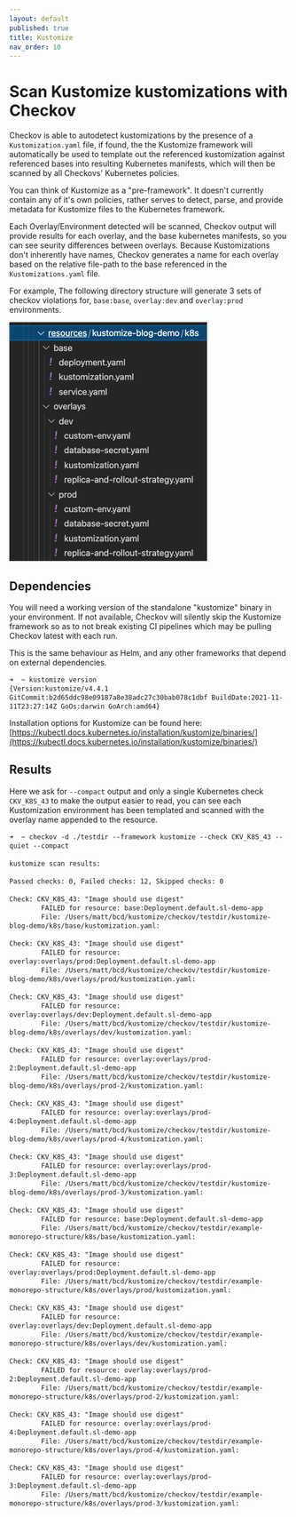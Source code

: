 ```yaml
---
layout: default
published: true
title: Kustomize
nav_order: 10
---
```


# Scan Kustomize kustomizations with Checkov

Checkov is able to autodetect kustomizations by the presence of a `Kustomization.yaml` file, if found, the the Kustomize framework will automatically be used to template out the referenced kustomization against referenced bases into resulting Kubernetes manifests, which will then be scanned by all Checkovs' Kubernetes policies.

You can think of Kustomize as a "pre-framework". It doesn't currently contain any of it's own policies, rather serves to detect, parse, and provide metadata for Kustomize files to the Kubernetes framework.

Each Overlay/Environment detected will be scanned, Checkov output will provide results for each overlay, and the base kubernetes manifests, so you can see seurity differences between overlays.
Because Kustomizations don't inherently have names, Checkov generates a name for each overlay based on the relative file-path to the base referenced in the `Kustomizations.yaml` file.

For example, The following directory structure will generate 3 sets of checkov violations for, `base:base`, `overlay:dev` and `overlay:prod` environments.

![./kustomize-envs.png](./kustomize-envs.png)

## Dependencies

You will need a working version of the standalone "kustomize" binary in your environment. If not available, Checkov will silently skip the Kustomize framework so as to not break existing CI pipelines which may be pulling Checkov latest with each run.

This is the same behaviour as Helm, and any other frameworks that depend on external dependencies.

```
➜  ~ kustomize version
{Version:kustomize/v4.4.1 GitCommit:b2d65ddc98e09187a8e38adc27c30bab078c1dbf BuildDate:2021-11-11T23:27:14Z GoOs:darwin GoArch:amd64}
```

Installation options for Kustomize can be found here: [https://kubectl.docs.kubernetes.io/installation/kustomize/binaries/](https://kubectl.docs.kubernetes.io/installation/kustomize/binaries/)

## Results

Here we ask for `--compact` output and only a single Kubernetes check `CKV_K8S_43` to make the output easier to read, you can see each Kustomization environment has been templated and scanned with the overlay name appended to the resource.

```
➜  ~ checkov -d ./testdir --framework kustomize --check CKV_K8S_43 --quiet --compact

kustomize scan results:

Passed checks: 0, Failed checks: 12, Skipped checks: 0

Check: CKV_K8S_43: "Image should use digest"
        FAILED for resource: base:Deployment.default.sl-demo-app
        File: /Users/matt/bcd/kustomize/checkov/testdir/kustomize-blog-demo/k8s/base/kustomization.yaml:

Check: CKV_K8S_43: "Image should use digest"
        FAILED for resource: overlay:overlays/prod:Deployment.default.sl-demo-app
        File: /Users/matt/bcd/kustomize/checkov/testdir/kustomize-blog-demo/k8s/overlays/prod/kustomization.yaml:

Check: CKV_K8S_43: "Image should use digest"
        FAILED for resource: overlay:overlays/dev:Deployment.default.sl-demo-app
        File: /Users/matt/bcd/kustomize/checkov/testdir/kustomize-blog-demo/k8s/overlays/dev/kustomization.yaml:

Check: CKV_K8S_43: "Image should use digest"
        FAILED for resource: overlay:overlays/prod-2:Deployment.default.sl-demo-app
        File: /Users/matt/bcd/kustomize/checkov/testdir/kustomize-blog-demo/k8s/overlays/prod-2/kustomization.yaml:

Check: CKV_K8S_43: "Image should use digest"
        FAILED for resource: overlay:overlays/prod-4:Deployment.default.sl-demo-app
        File: /Users/matt/bcd/kustomize/checkov/testdir/kustomize-blog-demo/k8s/overlays/prod-4/kustomization.yaml:

Check: CKV_K8S_43: "Image should use digest"
        FAILED for resource: overlay:overlays/prod-3:Deployment.default.sl-demo-app
        File: /Users/matt/bcd/kustomize/checkov/testdir/kustomize-blog-demo/k8s/overlays/prod-3/kustomization.yaml:

Check: CKV_K8S_43: "Image should use digest"
        FAILED for resource: base:Deployment.default.sl-demo-app
        File: /Users/matt/bcd/kustomize/checkov/testdir/example-monorepo-structure/k8s/base/kustomization.yaml:

Check: CKV_K8S_43: "Image should use digest"
        FAILED for resource: overlay:overlays/prod:Deployment.default.sl-demo-app
        File: /Users/matt/bcd/kustomize/checkov/testdir/example-monorepo-structure/k8s/overlays/prod/kustomization.yaml:

Check: CKV_K8S_43: "Image should use digest"
        FAILED for resource: overlay:overlays/dev:Deployment.default.sl-demo-app
        File: /Users/matt/bcd/kustomize/checkov/testdir/example-monorepo-structure/k8s/overlays/dev/kustomization.yaml:

Check: CKV_K8S_43: "Image should use digest"
        FAILED for resource: overlay:overlays/prod-2:Deployment.default.sl-demo-app
        File: /Users/matt/bcd/kustomize/checkov/testdir/example-monorepo-structure/k8s/overlays/prod-2/kustomization.yaml:

Check: CKV_K8S_43: "Image should use digest"
        FAILED for resource: overlay:overlays/prod-4:Deployment.default.sl-demo-app
        File: /Users/matt/bcd/kustomize/checkov/testdir/example-monorepo-structure/k8s/overlays/prod-4/kustomization.yaml:

Check: CKV_K8S_43: "Image should use digest"
        FAILED for resource: overlay:overlays/prod-3:Deployment.default.sl-demo-app
        File: /Users/matt/bcd/kustomize/checkov/testdir/example-monorepo-structure/k8s/overlays/prod-3/kustomization.yaml:

```
